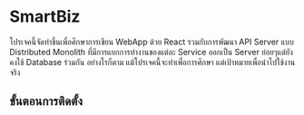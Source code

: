 <h1>SmartBiz</h1>
<p>โปรเจคนี้จัดทำขึ้นเพื่อศึกษาการเขียน WebApp ด้วย React รวมกับการพัฒนา API Server แบบ Distributed Monolith ที่มีการแยกการทำงานของแต่ละ Service ออกเป็น Server ย่อยๆแต่ยังคงใช้ Database ร่วมกัน อย่างไรก็ตาม แม้โปรเจคนี้จะทำเพื่อการศึกษา แต่เป้าหมายเพื่อนำไปใช้งานจริง</p>
<h2>ขั้นตอนการติดตั้ง</h2>
